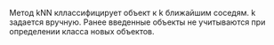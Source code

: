 Метод kNN кллассифицирует объект к k ближайшим соседям. k задается вручную.
Ранее введенные объекты не учитываются при определении класса новых объектов.
